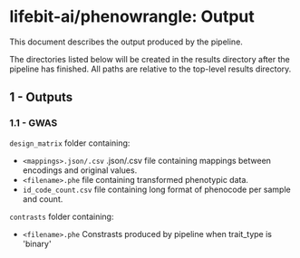 # lifebit-ai/phenowrangle: Output

This document describes the output produced by the pipeline.

The directories listed below will be created in the results directory after the pipeline has finished. All paths are relative to the top-level results directory.

## 1 - Outputs

### 1.1 - GWAS

`design_matrix` folder containing:

- `<mappings>.json/.csv` .json/.csv file containing mappings between encodings and original values.
- `<filename>.phe` file containing transformed phenotypic data.
- `id_code_count.csv` file containing long format of phenocode per sample and count.

`contrasts` folder containing:

- `<filename>.phe` Constrasts produced by pipeline when trait_type is 'binary'
